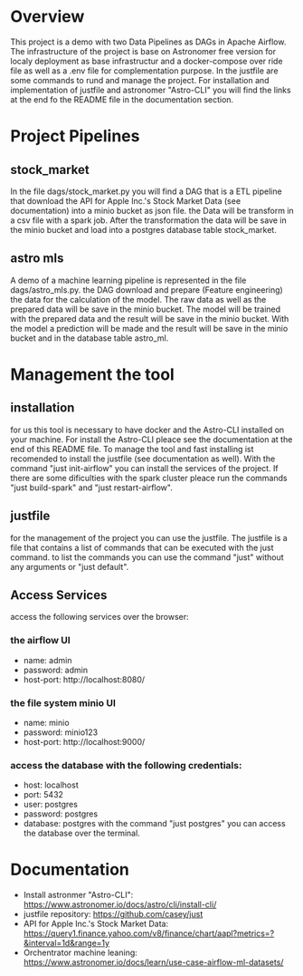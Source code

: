 Overview
========

This project is a demo with two Data Pipelines as DAGs in Apache Airflow. The infrastructure of the project is base on Astronomer free version for localy deployment as base infrastructur and a docker-compose over ride file as well as a .env file for complementation purpose. In the justfile are some commands to rund and manage the project. For installation and implementation of justfile and astronomer "Astro-CLI" you will find the links at the end fo the README file in the documentation section.

Project Pipelines
================

## stock_market
In the file dags/stock_market.py you will find a DAG that is a ETL pipeline that download the API for Apple Inc.'s Stock Market Data (see documentation) into a minio bucket as json file. the Data will be transform in a csv file with a spark job. After the transformation the data will be save in the minio bucket and load into a postgres database table stock_market.

## astro mls 
A demo of a machine learning pipeline is represented in the file dags/astro_mls.py. the DAG download and prepare (Feature engineering) the data for the calculation of the model. The raw data as well as the prepared data will be save in the minio bucket. The model will be trained with the prepared data and the result will be save in the minio bucket. With the model a prediction will be made and the result will be save in the minio bucket and in the database table astro_ml.

Management the tool
=======================

## installation
for us this tool is necessary to have docker and the Astro-CLI installed on your machine. For install the Astro-CLI pleace see the documentation at the end of this README file. To manage the tool and fast installing ist recomended to install the justfile (see documentation as well). With the command "just init-airflow" you can install the services of the project. If there are some dificulties with the spark cluster pleace run the commands "just build-spark" and "just restart-airflow".

## justfile
for the management of the project you can use the justfile. The justfile is a file that contains a list of commands that can be executed with the just command.
to list the commands you can use the command "just" without any arguments or "just default".

## Access Services
access the following services over the browser:

### the airflow UI
- name: admin
- password: admin
- host-port: http://localhost:8080/

### the file system minio UI
- name: minio 
- password: minio123
- host-port: http://localhost:9000/

### access the database with the following credentials:
- host: localhost
- port: 5432
- user: postgres
- password: postgres
- database: postgres
with the command "just postgres" you can access the database over the terminal.

Documentation
===============
- Install astronmer "Astro-CLI": https://www.astronomer.io/docs/astro/cli/install-cli/
- justfile repository: https://github.com/casey/just
- API for Apple Inc.'s Stock Market Data: https://query1.finance.yahoo.com/v8/finance/chart/aapl?metrics=?&interval=1d&range=1y
- Orchentrator machine leaning: https://www.astronomer.io/docs/learn/use-case-airflow-ml-datasets/
